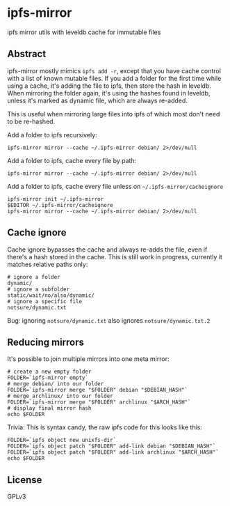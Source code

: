 # ipfs-mirror

ipfs mirror utils with leveldb cache for immutable files

## Abstract

ipfs-mirror mostly mimics `ipfs add -r`, except that you have cache control with a list of known mutable files. If you add a folder for the first time while using a cache, it's adding the file to ipfs, then store the hash in leveldb. When mirroring the folder again, it's using the hashes found in leveldb, unless it's marked as dynamic file, which are always re-added.

This is useful when mirroring large files into ipfs of which most don't need to be re-hashed.

Add a folder to ipfs recursively:
```
ipfs-mirror mirror --cache ~/.ipfs-mirror debian/ 2>/dev/null
```

Add a folder to ipfs, cache every file by path:
```
ipfs-mirror mirror --cache ~/.ipfs-mirror debian/ 2>/dev/null
```

Add a folder to ipfs, cache every file unless on `~/.ipfs-mirror/cacheignore`
```
ipfs-mirror init ~/.ipfs-mirror
$EDITOR ~/.ipfs-mirror/cacheignore
ipfs-mirror mirror --cache ~/.ipfs-mirror debian/ 2>/dev/null
```

## Cache ignore

Cache ignore bypasses the cache and always re-adds the file, even if there's a hash stored in the cache. This is still work in progress, currently it matches relative paths only:

```
# ignore a folder
dynamic/
# ignore a subfolder
static/wait/no/also/dynamic/
# ignore a specific file
notsure/dynamic.txt
```

Bug: ignoring `notsure/dynamic.txt` also ignores `notsure/dynamic.txt.2`

## Reducing mirrors

It's possible to join multiple mirrors into one meta mirror:

```
# create a new empty folder
FOLDER=`ipfs-mirror empty`
# merge debian/ into our folder
FOLDER=`ipfs-mirror merge "$FOLDER" debian "$DEBIAN_HASH"`
# merge archlinux/ into our folder
FOLDER=`ipfs-mirror merge "$FOLDER" archlinux "$ARCH_HASH"`
# display final mirror hash
echo $FOLDER
```

Trivia: This is syntax candy, the raw ipfs code for this looks like this:

```
FOLDER=`ipfs object new unixfs-dir`
FOLDER=`ipfs object patch "$FOLDER" add-link debian "$DEBIAN_HASH"`
FOLDER=`ipfs object patch "$FOLDER" add-link archlinux "$ARCH_HASH"`
echo $FOLDER
```

## License

GPLv3
